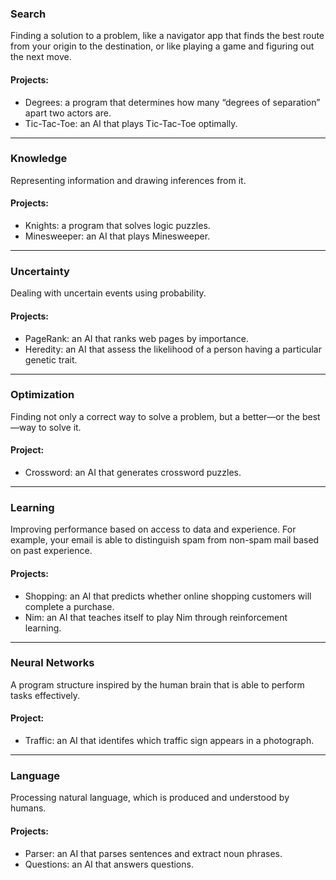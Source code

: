 ### Search
Finding a solution to a problem, like a navigator app that finds the best route from your origin to the destination, or like playing a game and figuring out the    next move.
#### Projects: 
- Degrees: a program that determines how many “degrees of separation” apart two actors are.
- Tic-Tac-Toe: an AI that plays Tic-Tac-Toe optimally.
---
### Knowledge
Representing information and drawing inferences from it.
#### Projects: 
- Knights: a program that solves logic puzzles.
- Minesweeper: an AI that plays Minesweeper.
---
### Uncertainty
Dealing with uncertain events using probability.
#### Projects: 
- PageRank: an AI that ranks web pages by importance.
- Heredity: an AI that assess the likelihood of a person having a particular genetic trait.
---
### Optimization
Finding not only a correct way to solve a problem, but a better—or the best—way to solve it.
#### Project: 
- Crossword: an AI that generates crossword puzzles.
---
### Learning
Improving performance based on access to data and experience. For example, your email is able to distinguish spam from non-spam mail based on past experience.
#### Projects: 
- Shopping: an AI that predicts whether online shopping customers will complete a purchase.
- Nim: an AI that teaches itself to play Nim through reinforcement learning.
---
### Neural Networks
A program structure inspired by the human brain that is able to perform tasks effectively.
#### Project: 
- Traffic: an AI that identifes which traffic sign appears in a photograph.
---
### Language
Processing natural language, which is produced and understood by humans.
#### Projects: 
- Parser: an AI that parses sentences and extract noun phrases.
- Questions: an AI that answers questions.
